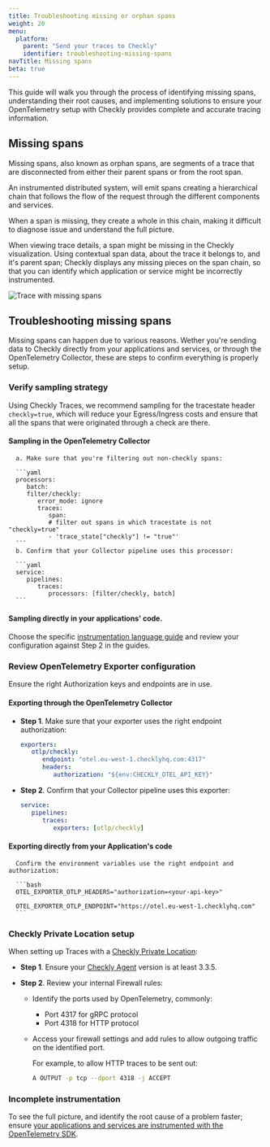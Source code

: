 ```yaml
---
title: Troubleshooting missing or orphan spans
weight: 20
menu:
  platform:
    parent: "Send your traces to Checkly"
    identifier: troubleshooting-missing-spans
navTitle: Missing spans
beta: true
---
```


This guide will walk you through the process of identifying missing spans, understanding their root causes, and implementing solutions to ensure your OpenTelemetry setup with Checkly provides complete and accurate tracing information. 

## Missing spans

Missing spans, also known as orphan spans, are segments of a trace that are disconnected from either their parent spans or from the root span.

An instrumented distributed system, will emit spans creating a hierarchical chain that follows the flow of the request through the different components and services.

When a span is missing, they create a whole in this chain, making it difficult to diagnose issue and understand the full picture.

When viewing trace details, a span might be missing in the Checkly visualization. 
Using contextual span data, about the trace it belongs to, and it's parent span; Checkly displays any missing pieces on the span chain, so that you can identify which application or service might be incorrectly instrumented. 

![Trace with missing spans](/docs/images/otel/traces-missing-spans.png)


## Troubleshooting missing spans

Missing spans can happen due to various reasons.  Wether you're sending data to Checkly directly from your applications and services, or through the OpenTelemetry Collector, these are steps to confirm everything is properly setup.

### Verify sampling strategy

   Using Checkly Traces, we recommend sampling for the tracestate header `checkly=true`, which will reduce your Egress/Ingress costs and ensure that all the spans that were originated through a check are there.

   #### Sampling in the OpenTelemetry Collector

      a. Make sure that you're filtering out non-checkly spans:

      ```yaml
      processors:
         batch:
         filter/checkly:
            error_mode: ignore
            traces:
               span:
               # filter out spans in which tracestate is not "checkly=true"
               - 'trace_state["checkly"] != "true"'
      ``` 
      b. Confirm that your Collector pipeline uses this processor:

      ```yaml
      service:
         pipelines:
            traces:
               processors: [filter/checkly, batch]
      ```

   #### Sampling directly in your applications' code. 
   Choose the specific [instrumentation language guide](docs/traces-open-telemetry/instrumenting-code/) and review your configuration against Step 2 in the guides.

### Review OpenTelemetry Exporter configuration
  
   Ensure the right Authorization keys and endpoints are in use.

   #### Exporting through the OpenTelemetry Collector
      
   * **Step 1**. Make sure that your exporter uses the right endpoint authorization:

      ```yaml
      exporters:
         otlp/checkly:
            endpoint: "otel.eu-west-1.checklyhq.com:4317"
            headers:
               authorization: "${env:CHECKLY_OTEL_API_KEY}"
      ``` 
   * **Step 2**. Confirm that your Collector pipeline uses this exporter:

      ```yaml
      service:
         pipelines:
            traces:
               exporters: [otlp/checkly]
      ```

   #### Exporting directly from your Application's code
      Confirm the environment variables use the right endpoint and authorization:

      ```bash
      OTEL_EXPORTER_OTLP_HEADERS="authorization=<your-api-key>"
         
      OTEL_EXPORTER_OTLP_ENDPOINT="https://otel.eu-west-1.checklyhq.com"
      ```

### Checkly Private Location setup
   When setting up Traces with a [Checkly Private Location](docs/private-locations/#configuring-a-private-location):
 * **Step 1**. Ensure your [Checkly Agent](https://hub.docker.com/r/checkly/agent) version is at least 3.3.5.
  
  * **Step 2**. Review your internal Firewall rules: 
    * Identify the ports used by OpenTelemetry, commonly:
      * Port 4317 for gRPC protocol
      * Port 4318 for HTTP protocol
  
    * Access your firewall settings and add rules to allow outgoing traffic on the identified port.
  
      For example, to allow HTTP traces to be sent out: 
      ```bash
      A OUTPUT -p tcp --dport 4318 -j ACCEPT
      ```


### Incomplete instrumentation
   
   To see the full picture, and identify the root cause of a problem faster; ensure [your applications and services are instrumented with the OpenTelemetry SDK](docs/traces-open-telemetry/instrumenting-code/).
    
